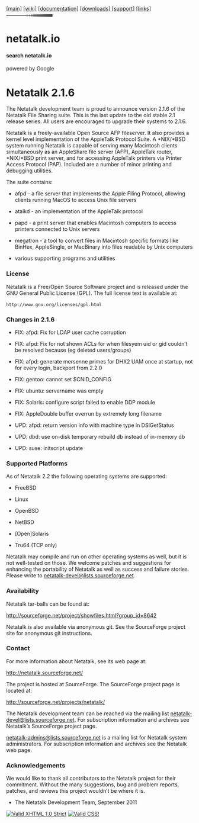 <div id="header">

<div id="logo">

</div>

<div id="menlinks">

[\[main\]](/ "Return to Netatalk home")
[\[wiki\]](/docs "Netatalk Wiki")
[\[documentation\]](/documentation.html "Netatalk Manual")
[\[downloads\]](/download.html "Download Netatalk")
[\[support\]](/support.html "Support")
[\[links\]](/links.html "Netatalk related links")
<img src="/gfx/end.gif" width="125" height="7" />

</div>

</div>

<div id="header-print">

# netatalk.io

</div>

<div class="search">

#### search netatalk.io

<span class="italic">powered by Google</span>

</div>

<div id="content">

# Netatalk 2.1.6

<div id="body">

<div class="paragraph">

The Netatalk development team is proud to announce version 2.1.6 of the
Netatalk File Sharing suite. This is the last update to the old stable
2.1 release series. All users are encouraged to upgrade their systems to
2.1.6.

</div>

<div class="paragraph">

Netatalk is a freely-available Open Source AFP fileserver. It also
provides a kernel level implementation of the AppleTalk Protocol Suite.
A \*NIX/\*BSD system running Netatalk is capable of serving many
Macintosh clients simultaneously as an AppleShare file server (AFP),
AppleTalk router, \*NIX/\*BSD print server, and for accessing AppleTalk
printers via Printer Access Protocol (PAP). Included are a number of
minor printing and debugging utilities.

</div>

<div class="paragraph">

The suite contains:

</div>

<div class="ulist">

- afpd - a file server that implements the Apple Filing Protocol,
  allowing clients running MacOS to access Unix file servers

- atalkd - an implementation of the AppleTalk protocol

- papd - a print server that enables Macintosh computers to access
  printers connected to Unix servers

- megatron - a tool to convert files in Macintosh specific formats like
  BinHex, AppleSingle, or MacBinary into files readable by Unix
  computers

- various supporting programs and utilities

</div>

</div>

### License

<div class="paragraph">

Netatalk is a Free/Open Source Software project and is released under
the GNU General Public License (GPL). The full license text is available
at:

</div>

<div class="literalblock">

<div class="content monospaced">

    http://www.gnu.org/licenses/gpl.html

</div>

</div>

### Changes in 2.1.6

<div class="ulist">

- FIX: afpd: Fix for LDAP user cache corruption

- FIX: afpd: Fix for not shown ACLs for when filesyem uid or gid
  couldn’t be resolved because (eg deleted users/groups)

- FIX: afpd: generate mersenne primes for DHX2 UAM once at startup, not
  for every login, backport from 2.2.0

- FIX: gentoo: cannot set \$CNID_CONFIG

- FIX: ubuntu: servername was empty

- FIX: Solaris: configure script failed to enable DDP module

- FIX: AppleDouble buffer overrun by extremely long filename

- UPD: afpd: return version info with machine type in DSIGetStatus

- UPD: dbd: use on-disk temporary rebuild db instead of in-memory db

- UPD: suse: initscript update

</div>

### Supported Platforms

<div class="paragraph">

As of Netatalk 2.2 the following operating systems are supported:

</div>

<div class="ulist">

- FreeBSD

- Linux

- OpenBSD

- NetBSD

- \[Open\]Solaris

- Tru64 (TCP only)

</div>

<div class="paragraph">

Netatalk may compile and run on other operating systems as well, but it
is not well-tested on those. We welcome patches and suggestions for
enhancing the portability of Netatalk as well as success and failure
stories. Please write to <netatalk-devel@lists.sourceforge.net>.

</div>

### Availability

<div class="paragraph">

Netatalk tar-balls can be found at:

</div>

<div class="paragraph">

<http://sourceforge.net/project/showfiles.html?group_id=8642>

</div>

<div class="paragraph">

Netatalk is also available via anonymous git. See the SourceForge
project site for anonymous git instructions.

</div>

### Contact

<div class="paragraph">

For more information about Netatalk, see its web page at:

</div>

<div class="paragraph">

<http://netatalk.sourceforge.net/>

</div>

<div class="paragraph">

The project is hosted at SourceForge. The SourceForge project page is
located at:

</div>

<div class="paragraph">

<http://sourceforge.net/projects/netatalk/>

</div>

<div class="paragraph">

The Netatalk development team can be reached via the mailing list
<netatalk-devel@lists.sourceforge.net>. For subscription information and
archives see Netatalk’s SourceForge project page.

</div>

<div class="paragraph">

<netatalk-admins@lists.sourceforge.net> is a mailing list for Netatalk
system administrators. For subscription information and archives see the
Netatalk web page.

</div>

### Acknowledgements

<div class="paragraph">

We would like to thank all contributors to the Netatalk project for
their commitment. Without the many suggestions, bug and problem reports,
patches, and reviews this project wouldn’t be where it is.

</div>

<div class="ulist">

- The Netatalk Development Team, September 2011

</div>

</div>

<div class="footer">

[<img src="https://www.w3.org/Icons/valid-xhtml10" width="88" height="31"
alt="Valid XHTML 1.0 Strict" />](https://validator.w3.org/check?uri=referer)
[<img src="https://jigsaw.w3.org/css-validator/images/vcss"
style="border:0;width:88px;height:31px" alt="Valid CSS!" />](https://jigsaw.w3.org/css-validator/check?uri=referer)

</div>
